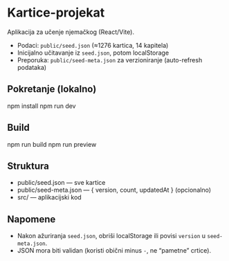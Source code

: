 # Kartice-projekat

Aplikacija za učenje njemačkog (React/Vite).

- Podaci: `public/seed.json` (≈1276 kartica, 14 kapitela)
- Inicijalno učitavanje iz `seed.json`, potom localStorage
- Preporuka: `public/seed-meta.json` za verzioniranje (auto-refresh podataka)

## Pokretanje (lokalno)
npm install
npm run dev

## Build
npm run build
npm run preview

## Struktura
- public/seed.json — sve kartice
- public/seed-meta.json — { version, count, updatedAt } (opcionalno)
- src/ — aplikacijski kod

## Napomene
- Nakon ažuriranja `seed.json`, obriši localStorage ili povisi `version` u `seed-meta.json`.
- JSON mora biti validan (koristi obični minus `-`, ne “pametne” crtice).
